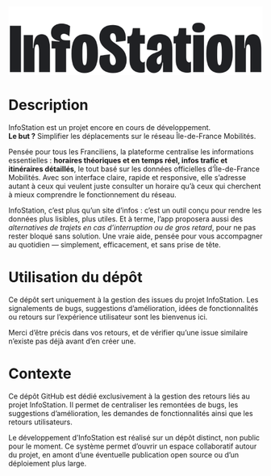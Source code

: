 ![Logo InfoStation](./img/wordmark.svg)

# Description

InfoStation est un projet encore en cours de développement. <br>
**Le but ?** Simplifier les déplacements sur le réseau Île-de-France Mobilités.

Pensée pour tous les Franciliens, la plateforme centralise les informations essentielles : **horaires théoriques et en temps réel, infos trafic et itinéraires détaillés**, le tout basé sur les données officielles d’Île-de-France Mobilités.
Avec son interface claire, rapide et responsive, elle s’adresse autant à ceux qui veulent juste consulter un horaire qu’à ceux qui cherchent à mieux comprendre le fonctionnement du réseau.

InfoStation, c’est plus qu’un site d’infos : c’est un outil conçu pour rendre les données plus lisibles, plus utiles.
Et à terme, l’app proposera aussi des _alternatives de trajets en cas d’interruption ou de gros retard_, pour ne pas rester bloqué sans solution.
Une vraie aide, pensée pour vous accompagner au quotidien — simplement, efficacement, et sans prise de tête.

# Utilisation du dépôt

Ce dépôt sert uniquement à la gestion des issues du projet InfoStation.
Les signalements de bugs, suggestions d’amélioration, idées de fonctionnalités ou retours sur l’expérience utilisateur sont les bienvenus ici.

Merci d’être précis dans vos retours, et de vérifier qu’une issue similaire n’existe pas déjà avant d’en créer une.

# Contexte

Ce dépôt GitHub est dédié exclusivement à la gestion des retours liés au projet InfoStation.
Il permet de centraliser les remontées de bugs, les suggestions d’amélioration, les demandes de fonctionnalités ainsi que les retours utilisateurs.

Le développement d’InfoStation est réalisé sur un dépôt distinct, non public pour le moment. Ce système permet d’ouvrir un espace collaboratif autour du projet, en amont d’une éventuelle publication open source ou d’un déploiement plus large.
